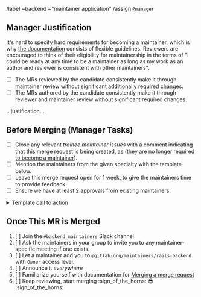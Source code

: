 /label ~backend ~"maintainer application"
/assign `@manager`

<!-- Congratulations! Fill out the following MR when you feel you are ready to become -->
<!-- a backend maintainer! This MR should contain updates to a file in `data/team_members/person/` -->
<!-- declaring yourself as a maintainer of the relevant application -->

## Manager Justification

It's hard to specify hard requirements for becoming a maintainer, which is why [the documentation](https://about.gitlab.com/handbook/engineering/workflow/code-review/#how-to-become-a-project-maintainer) consists of flexible guidelines. Reviewers are encouraged to think of their eligibility for maintainership in the terms of "I could be ready at any time to be a maintainer as long as my work as an author and reviewer is consistent with other maintainers".

- [ ] The MRs reviewed by the candidate consistently make it through maintainer review without significant additionally required changes.
- [ ] The MRs authored by the candidate consistently make it through reviewer and maintainer review without significant required changes.

...justification...

## Before Merging (Manager Tasks)

- [ ] Close any relevant _trainee maintainer issues_ with a comment indicating that this merge request is being created, as ([they are no longer required to become a maintainer](https://gitlab.com/gitlab-com/www-gitlab-com/-/merge_requests/109500)). 
- [ ] Mention the maintainers from the given specialty with the template below.
- [ ] Leave this merge request open for 1 week, to give the maintainers time to provide feedback.
- [ ] Ensure we have at least 2 approvals from existing maintainers.

<details><summary>Template call to action</summary>

```
SPECIALITY Maintainers, please review this proposal to make TRAINEE maintainer of PROJECT. 

* If you have blocking feedback adhering [to the documentation](https://about.gitlab.com/handbook/engineering/workflow/code-review/#how-to-become-a-project-maintainer) please share it with me via Slack.
* If you are in agreement please approve or give a 👍 on the MR

After 1 week, if there is no blocking feedback and at least 2 approvals, I will merge this MR.
```

</details>

## Once This MR is Merged

1. [ ] Join the `#backend_maintainers` Slack channel
1. [ ] Ask the maintainers in your group to invite you to any maintainer-specific meeting if one exists.
1. [ ] Let a maintainer add you to `@gitlab-org/maintainers/rails-backend` with `Owner` access level.
1. [ ] Announce it _everywhere_
1. [ ] Familiarize yourself with documentation for [Merging a merge request](https://docs.gitlab.com/ee/development/code_review.html#merging-a-merge-request)
1. [ ] Keep reviewing, start merging :sign_of_the_horns: :sunglasses: :sign_of_the_horns:

[access-request]: https://about.gitlab.com/handbook/business-technology/team-member-enablement/onboarding-access-requests/access-requests/#individual-or-bulk-access-request
